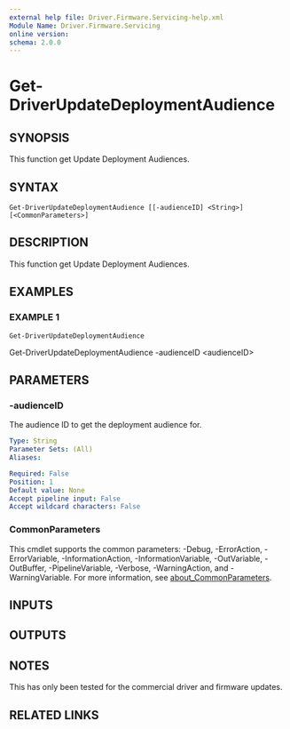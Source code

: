 ```yaml
---
external help file: Driver.Firmware.Servicing-help.xml
Module Name: Driver.Firmware.Servicing
online version:
schema: 2.0.0
---
```


# Get-DriverUpdateDeploymentAudience

## SYNOPSIS
This function get Update Deployment Audiences.

## SYNTAX

```
Get-DriverUpdateDeploymentAudience [[-audienceID] <String>] [<CommonParameters>]
```

## DESCRIPTION
This function get Update Deployment Audiences.

## EXAMPLES

### EXAMPLE 1
```
Get-DriverUpdateDeploymentAudience
```

Get-DriverUpdateDeploymentAudience -audienceID \<audienceID\>

## PARAMETERS

### -audienceID
The audience ID to get the deployment audience for.

```yaml
Type: String
Parameter Sets: (All)
Aliases:

Required: False
Position: 1
Default value: None
Accept pipeline input: False
Accept wildcard characters: False
```

### CommonParameters
This cmdlet supports the common parameters: -Debug, -ErrorAction, -ErrorVariable, -InformationAction, -InformationVariable, -OutVariable, -OutBuffer, -PipelineVariable, -Verbose, -WarningAction, and -WarningVariable. For more information, see [about_CommonParameters](http://go.microsoft.com/fwlink/?LinkID=113216).

## INPUTS

## OUTPUTS

## NOTES
This has only been tested for the commercial driver and firmware updates.

## RELATED LINKS
